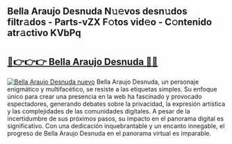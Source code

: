 ## Bella Araujo Desnuda N𝚞𝚎vos desn𝚞dos filtr𝚊dos - Parts-vZX F𝚘tos vid𝚎o - C𝚘ntenido atr𝚊ctivo KVbPq

# <h2><a href="http://mb4r1lq.tromn.icu/?c=Bella+Araujo+Desnuda">🔗👉👉👉 Bella Araujo Desnuda 🔗🔗</a></h2>

[![Bella Araujo Desnuda nuevo](https://i.imgur.com/pEAQMta.gif)](http://mb4r1lq.tromn.icu/?c=Bella+Araujo+Desnuda)
Bella Araujo Desnuda, un personaje enigmático y multifacético, se resiste a las etiquetas simples. Su enfoque único para crear una presencia en la web ha fascinado y provocado espectadores, generando debates sobre la privacidad, la expresión artística y las complejidades de las comunidades digitales. A pesar de la incertidumbre de sus próximos pasos, su impacto en el panorama digital es significativo. Con una dedicación inquebrantable y un encanto innegable, el progreso de Bella Araujo Desnuda en el panorama virtual es imparable.
